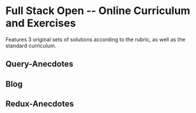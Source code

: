 # Full Stack Open -- Online Curriculum and Exercises

Features 3 original sets of solutions according to the rubric, as well as the standard curriculum. 

## Query-Anecdotes

## Blog

## Redux-Anecdotes
